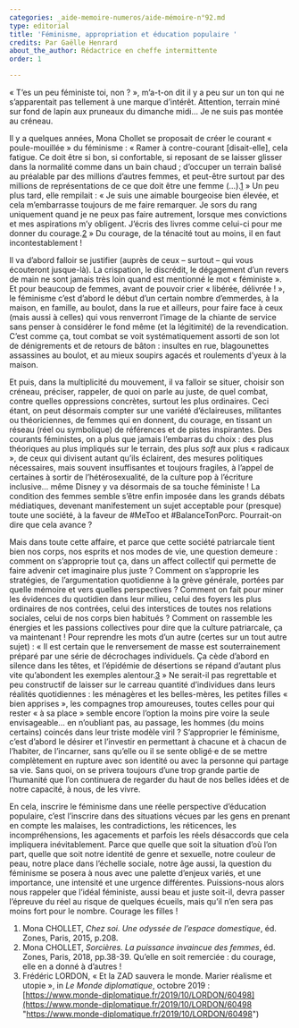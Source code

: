 ```yaml
---
categories: _aide-memoire-numeros/aide-mémoire-n°92.md
type: editorial
title: 'Féminisme, appropriation et éducation populaire '
credits: Par Gaëlle Henrard
about_the_author: Rédactrice en cheffe intermittente
order: 1

---
```

« T’es un peu féministe toi, non ? », m’a-t-on dit il y a peu sur un ton qui ne s’apparentait pas tellement à une marque d’intérêt. Attention, terrain miné sur fond de lapin aux pruneaux du dimanche midi… Je ne suis pas montée au créneau.

Il y a quelques années, Mona Chollet se proposait de créer le courant « poule-mouillée » du féminisme : « Ramer à contre-courant \[disait-elle\], cela fatigue. Ce doit être si bon, si confortable, si reposant de se laisser glisser dans la normalité comme dans un bain chaud ; d’occuper un terrain balisé au préalable par des millions d’autres femmes, et peut-être surtout par des millions de représentations de ce que doit être une femme (…).[1](#footnote-1) » Un peu plus tard, elle rempilait : « Je suis une aimable bourgeoise bien élevée, et cela m’embarrasse toujours de me faire remarquer. Je sors du rang uniquement quand je ne peux pas faire autrement, lorsque mes convictions et mes aspirations m’y obligent. J’écris des livres comme celui-ci pour me donner du courage.[2](#footnote-2) » Du courage, de la ténacité tout au moins, il en faut incontestablement !

Il va d’abord falloir se justifier (auprès de ceux – surtout – qui vous écouteront jusque-là). La crispation, le discrédit, le dégagement d’un revers de main ne sont jamais très loin quand est mentionné le mot « féministe ». Et pour beaucoup de femmes, avant de pouvoir crier « libérée, délivrée ! », le féminisme c’est d’abord le début d’un certain nombre d’emmerdes, à la maison, en famille, au boulot, dans la rue et ailleurs, pour faire face à ceux (mais aussi à celles) qui vous renverront l’image de la chiante de service sans penser à considérer le fond même (et la légitimité) de la revendication. C’est comme ça, tout combat se voit systématiquement assorti de son lot de dénigrements et de retours de bâton : insultes en rue, blagounettes assassines au boulot, et au mieux soupirs agacés et roulements d’yeux à la maison.

Et puis, dans la multiplicité du mouvement, il va falloir se situer, choisir son créneau, préciser, rappeler, de quoi on parle au juste, de quel combat, contre quelles oppressions concrètes, surtout les plus ordinaires. Ceci étant, on peut désormais compter sur une variété d’éclaireuses, militantes ou théoriciennes, de femmes qui en donnent, du courage, en tissant un réseau (réel ou symbolique) de références et de pistes inspirantes. Des courants féministes, on a plus que jamais l’embarras du choix : des plus théoriques au plus impliqués sur le terrain, des plus _soft_ aux plus « radicaux », de ceux qui divisent autant qu’ils éclairent, des mesures politiques nécessaires, mais souvent insuffisantes et toujours fragiles, à l’appel de certaines à sortir de l’hétérosexualité, de la culture pop à l’écriture inclusive… même Disney y va désormais de sa touche féministe ! La condition des femmes semble s’être enfin imposée dans les grands débats médiatiques, devenant manifestement un sujet acceptable pour (presque) toute une société, à la faveur de #MeToo et #BalanceTonPorc. Pourrait-on dire que cela avance ?

Mais dans toute cette affaire, et parce que cette société patriarcale tient bien nos corps, nos esprits et nos modes de vie, une question demeure : comment on s’approprie tout ça, dans un affect collectif qui permette de faire advenir cet imaginaire plus juste ? Comment on s’approprie les stratégies, de l’argumentation quotidienne à la grève générale, portées par quelle mémoire et vers quelles perspectives ? Comment on fait pour miner les évidences du quotidien dans leur milieu, celui des foyers les plus ordinaires de nos contrées, celui des interstices de toutes nos relations sociales, celui de nos corps bien habitués ? Comment on rassemble les énergies et les passions collectives pour dire que la culture patriarcale, ça va maintenant ! Pour reprendre les mots d’un autre (certes sur un tout autre sujet) : « Il est certain que le renversement de masse est souterrainement préparé par une série de décrochages individuels. Ça cède d’abord en silence dans les têtes, et l’épidémie de désertions se répand d’autant plus vite qu’abondent les exemples alentour.[3](#footnote-3) » Ne serait-il pas regrettable et peu constructif de laisser sur le carreau quantité d’individues dans leurs réalités quotidiennes : les ménagères et les belles-mères, les petites filles « bien apprises », les compagnes trop amoureuses, toutes celles pour qui rester « à sa place » semble encore l’option la moins pire voire la seule envisageable… en n’oubliant pas, au passage, les hommes (du moins certains) coincés dans leur triste modèle viril ? S’approprier le féminisme, c’est d’abord le désirer et l’investir en permettant à chacune et à chacun de l’habiter, de l’incarner, sans qu’elle ou il se sente obligé·e de se mettre complètement en rupture avec son identité ou avec la personne qui partage sa vie. Sans quoi, on se privera toujours d’une trop grande partie de l’humanité que l’on continuera de regarder du haut de nos belles idées et de notre capacité, à nous, de les vivre.

En cela, inscrire le féminisme dans une réelle perspective d’éducation populaire, c’est l’inscrire dans des situations vécues par les gens en prenant en compte les malaises, les contradictions, les réticences, les incompréhensions, les agacements et parfois les réels désaccords que cela impliquera inévitablement. Parce que quelle que soit la situation d’où l’on part, quelle que soit notre identité de genre et sexuelle, notre couleur de peau, notre place dans l’échelle sociale, notre âge aussi, la question du féminisme se posera à nous avec une palette d’enjeux variés, et une importance, une intensité et une urgence différentes. Puissions-nous alors nous rappeler que l’idéal féministe, aussi beau et juste soit-il, devra passer l’épreuve du réel au risque de quelques écueils, mais qu’il n’en sera pas moins fort pour le nombre. Courage les filles !

1. Mona CHOLLET, _Chez soi. Une odyssée de l’espace domestique_, éd. Zones, Paris, 2015, p.208.
2. Mona CHOLLET, _Sorcières. La puissance invaincue des femmes_, éd. Zones, Paris, 2018, pp.38-39. Qu’elle en soit remerciée : du courage, elle en a donné à d’autres !
3. Frédéric LORDON, « Et la ZAD sauvera le monde. Marier réalisme et utopie », in _Le Monde diplomatique_, octobre 2019 : [https://www.monde-diplomatique.fr/2019/10/LORDON/60498](https://www.monde-diplomatique.fr/2019/10/LORDON/60498 "https://www.monde-diplomatique.fr/2019/10/LORDON/60498")